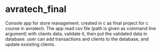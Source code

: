# avratech_final
Console app for store management. created in c as final project for c course in avratech.
The app read csv file (path is given as command line argument) with clients data, validate it, then put the validated data in database.
user can add transactions and clients to the database, and update exsisting clients.

